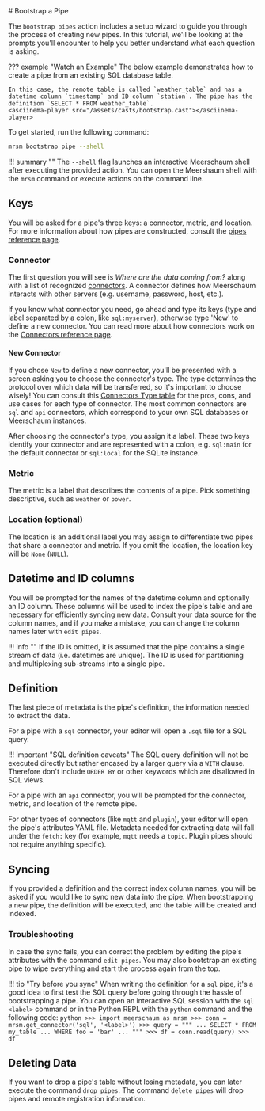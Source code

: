 <link rel="stylesheet" type="text/css" href="/assets/css/asciinema-player.css" />
<script src="/assets/js/asciinema-player.js"></script>
# Bootstrap a Pipe

The `bootstrap pipes` action includes a setup wizard to guide you through the process of creating new pipes. In this tutorial, we'll be looking at the prompts you'll encounter to help you better understand what each question is asking.

??? example "Watch an Example"
    The below example demonstrates how to create a pipe from an existing SQL database table.
    
    In this case, the remote table is called `weather_table` and has a datetime column `timestamp` and ID column `station`. The pipe has the definition `SELECT * FROM weather_table`.
    <asciinema-player src="/assets/casts/bootstrap.cast"></asciinema-player>

To get started, run the following command:

```bash
mrsm bootstrap pipe --shell
```

!!! summary ""
    The `--shell` flag launches an interactive Meerschaum shell after executing the provided action. You can open the Meershaum shell with the `mrsm` command or execute actions on the command line.
    


## Keys

You will be asked for a pipe's three keys: a connector, metric, and location. For more information about how pipes are constructed, consult the [pipes reference page](/reference/pipes/#pipes).

### Connector

The first question you will see is *Where are the data coming from?* along with a list of recognized [connectors](/reference/connectors/). A connector defines how Meerschaum interacts with other servers (e.g. username, password, host, etc.).

If you know what connector you need, go ahead and type its keys (type and label separated by a colon, like `sql:myserver`), otherwise type 'New' to define a new connector. You can read more about how connectors work on the [Connectors reference page](/reference/connectors/).

#### New Connector

If you chose `New` to define a new connector, you'll be presented with a screen asking you to choose the connector's type. The type determines the protocol over which data will be transferred, so it's important to choose wisely! You can consult this [Connectors Type table](/reference/connectors/#type) for the pros, cons, and use cases for each type of connector. The most common connectors are `sql` and `api` connectors, which correspond to your own SQL databases or Meerschaum instances.

After choosing the connector's type, you assign it a label. These two keys identify your connector and are represented with a colon, e.g. `sql:main` for the default connector or `sql:local` for the SQLite instance.

### Metric

The metric is a label that describes the contents of a pipe. Pick something descriptive, such as `weather` or `power`.

### Location (optional)

The location is an additional label you may assign to differentiate two pipes that share a connector and metric. If you omit the location, the location key will be `None` (`NULL`).

## Datetime and ID columns
You will be prompted for the names of the datetime column and optionally an ID column. These columns will be used to index the pipe's table and are necessary for efficiently syncing new data. Consult your data source for the column names, and if you make a mistake, you can change the column names later with `edit pipes`.

!!! info ""
    If the ID is omitted, it is assumed that the pipe contains a single stream of data (i.e. datetimes are unique). The ID is used for partitioning and multiplexing sub-streams into a single pipe.

## Definition

The last piece of metadata is the pipe's definition, the information needed to extract the data.

For a pipe with a `sql` connector, your editor will open a `.sql` file for a SQL query.

!!! important "SQL definition caveats"
    The SQL query definition will not be executed directly but rather encased by a larger query via a `WITH` clause. Therefore don't include `ORDER BY` or other keywords which are disallowed in SQL views.

For a pipe with an `api` connector, you will be prompted for the connector, metric, and location of the remote pipe.

For other types of connectors (like `mqtt` and `plugin`), your editor will open the pipe's attributes YAML file. Metadata needed for extracting data will fall under the `fetch:` key (for example, `mqtt` needs a `topic`. Plugin pipes should not require anything specific).

## Syncing

If you provided a definition and the correct index column names, you will be asked if you would like to sync new data into the pipe. When bootstrapping a new pipe, the definition will be executed, and the table will be created and indexed.

### Troubleshooting

In case the sync fails, you can correct the problem by editing the pipe's attributes with the command `edit pipes`. You may also bootstrap an existing pipe to wipe everything and start the process again from the top.

!!! tip "Try before you sync"
    When writing the definition for a `sql` pipe, it's a good idea to first test the SQL query before going through the hassle of bootstrapping a pipe. You can open an interactive SQL session with the `sql <label>` command or in the Python REPL with the `python` command and the following code:
    ```python
    >>> import meerschaum as mrsm
    >>> conn = mrsm.get_connector('sql', '<label>')
    >>> query = """
    ... SELECT * FROM my_table
    ... WHERE foo = 'bar'
    ... """
    >>> df = conn.read(query)
    >>> df
    ```

## Deleting Data

If you want to drop a pipe's table without losing metadata, you can later execute the command `drop pipes`. The command `delete pipes` will drop pipes and remote registration information.